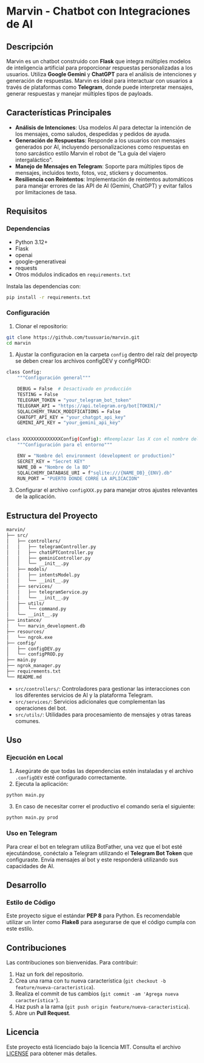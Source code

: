 
# Marvin - Chatbot con Integraciones de AI

## Descripción

Marvin es un chatbot construido con **Flask** que integra múltiples modelos de inteligencia artificial para proporcionar respuestas personalizadas a los usuarios. Utiliza **Google Gemini** y **ChatGPT** para el análisis de intenciones y generación de respuestas. Marvin es ideal para interactuar con usuarios a través de plataformas como **Telegram**, donde puede interpretar mensajes, generar respuestas y manejar múltiples tipos de payloads.

## Características Principales

- **Análisis de Intenciones**: Usa modelos AI para detectar la intención de los mensajes, como saludos, despedidas y pedidos de ayuda.
- **Generación de Respuestas**: Responde a los usuarios con mensajes generados por AI, incluyendo personalizaciones como respuestas en tono sarcástico estilo Marvin el robot de "La guía del viajero intergaláctico".
- **Manejo de Mensajes en Telegram**: Soporte para múltiples tipos de mensajes, incluidos texto, fotos, voz, stickers y documentos.
- **Resiliencia con Reintentos**: Implementación de reintentos automáticos para manejar errores de las API de AI (Gemini, ChatGPT) y evitar fallos por limitaciones de tasa.

## Requisitos

### Dependencias

- Python 3.12+
- Flask
- openai
- google-generativeai
- requests
- Otros módulos indicados en `requirements.txt`

Instala las dependencias con:

```bash
pip install -r requirements.txt
```

### Configuración

1. Clonar el repositorio:

```bash
git clone https://github.com/tuusuario/marvin.git
cd marvin
```

1. Ajustar la configuracion en la carpeta `config` dentro del raíz del proyectp se deben crear los archivos configDEV y configPROD:

```bash
class Config:
    """Configuración general"""

    DEBUG = False  # Desactivado en producción
    TESTING = False
    TELEGRAM_TOKEN = "your_telegram_bot_token"
    TELEGRAM_API = "https://api.telegram.org/bot[TOKEN]/"
    SQLALCHEMY_TRACK_MODIFICATIONS = False
    CHATGPT_API_KEY = "your_chatgpt_api_key"
    GEMINI_API_KEY = "your_gemini_api_key"


class XXXXXXXXXXXXXXConfig(Config): #Reemplazar las X con el nombre del entorno (Production o Development)
    """Configuración para el entorno"""

    ENV = "Nombre del environment (development or production)"
    SECRET_KEY = "Secret KEY"
    NAME_DB = "Nombre de la BD"
    SQLALCHEMY_DATABASE_URI = f"sqlite:///{NAME_DB}_{ENV}.db"
    RUN_PORT = "PUERTO DONDE CORRE LA APLICACION"

```

3. Configurar el archivo `configXXX.py` para manejar otros ajustes relevantes de la aplicación.

## Estructura del Proyecto

```bash
marvin/
├── src/
│   ├── controllers/
│   │   ├── telegramController.py
│   │   ├── chatGPTController.py
│   │   ├── geminiController.py
│   │   └── __init__.py
│   ├── models/
│   │   ├── intentsModel.py
│   │   └── __init__.py
│   ├── services/
│   │   ├── telegramService.py
│   │   └── __init__.py
│   ├── utils/
│   │   └── command.py
│   └── __init__.py
├── instance/
│   └── marvin_development.db
├── resources/
│   └── ngrok.exe
├── config/
│   ├── configDEV.py
│   └── configPROD.py
├── main.py
├── ngrok_manager.py
├── requirements.txt
└── README.md
```

- `src/controllers/`: Controladores para gestionar las interacciones con los diferentes servicios de AI y la plataforma Telegram.
- `src/services/`: Servicios adicionales que complementan las operaciones del bot.
- `src/utils/`: Utilidades para procesamiento de mensajes y otras tareas comunes.

## Uso

### Ejecución en Local

1. Asegúrate de que todas las dependencias estén instaladas y el archivo `.configDEV` esté configurado correctamente.
2. Ejecuta la aplicación:

```bash
python main.py
```

3. En caso de necesitar correr el productivo el comando seria el siguiente:

```bash
python main.py prod
```
### Uso en Telegram

Para crear el bot en telegram utiliza BotFather, una vez que el bot esté ejecutándose, conéctalo a Telegram utilizando el **Telegram Bot Token** que configuraste. Envía mensajes al bot y este responderá utilizando sus capacidades de AI.

## Desarrollo

### Estilo de Código

Este proyecto sigue el estándar **PEP 8** para Python. Es recomendable utilizar un linter como **Flake8** para asegurarse de que el código cumpla con este estilo.

## Contribuciones

Las contribuciones son bienvenidas. Para contribuir:

1. Haz un fork del repositorio.
2. Crea una rama con tu nueva característica (`git checkout -b feature/nueva-caracteristica`).
3. Realiza el commit de tus cambios (`git commit -am 'Agrega nueva característica'`).
4. Haz push a la rama (`git push origin feature/nueva-caracteristica`).
5. Abre un **Pull Request**.

## Licencia

Este proyecto está licenciado bajo la licencia MIT. Consulta el archivo [LICENSE](LICENSE) para obtener más detalles.
